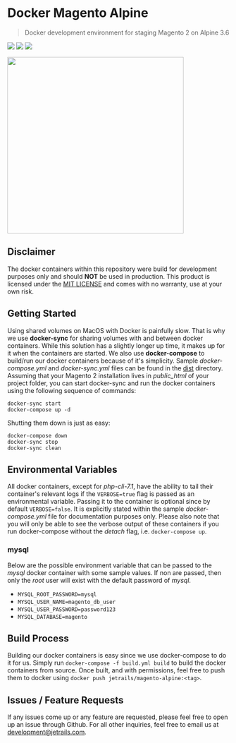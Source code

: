 # Docker Magento Alpine
> Docker development environment for staging Magento 2 on Alpine 3.6

![](https://img.shields.io/badge/Version-1.0.0-lightgray.svg?style=for-the-badge)
![](https://img.shields.io/badge/License-MIT-lightgray.svg?style=for-the-badge)
![](https://img.shields.io/badge/Magento-2-lightgray.svg?style=for-the-badge)

<img src="docs/images/preview.png" width="400px" />

## Disclaimer

The docker containers within this repository were build for development purposes only and should **NOT** be used in production. This product is licensed under the [MIT LICENSE](LICENSE.md) and comes with no warranty, use at your own risk.

## Getting Started

Using shared volumes on MacOS with Docker is painfully slow. That is why we use **docker-sync** for sharing volumes with and between docker containers. While this solution has a slightly longer up time, it makes up for it when the containers are started. We also use **docker-compose** to build/run our docker containers because of it's simplicity. Sample _docker-compose.yml_ and _docker-sync.yml_ files can be found in the [dist](dist) directory. Assuming that your Magento 2 installation lives in _public_html_ of your project folder, you can start docker-sync and run the docker containers using the following sequence of commands:

```shell
docker-sync start
docker-compose up -d
```

Shutting them down is just as easy:

```shell
docker-compose down
docker-sync stop
docker-sync clean
```

## Environmental Variables

All docker containers, except for _php-cli-7.1_, have the ability to tail their container's relevant logs if the `VERBOSE=true` flag is passed as an environmental variable. Passing it to the container is optional since by default `VERBOSE=false`. It is explicitly stated within the sample _docker-compose.yml_ file for documentation purposes only.  Please also note that you will only be able to see the verbose output of these containers if you run docker-compose without the _detach_ flag, i.e. `docker-compose up`.

### mysql
Below are the possible environment variable that can be passed to the _mysql_ docker container with some sample values. If non are passed, then only the _root_ user will exist with the default password of _mysql_.
- `MYSQL_ROOT_PASSWORD=mysql`
- `MYSQL_USER_NAME=magento_db_user`
- `MYSQL_USER_PASSWORD=password123`
- `MYSQL_DATABASE=magento`

## Build Process

Building our docker containers is easy since we use docker-compose to do it for us. Simply run `docker-compose -f build.yml build` to build the docker containers from source. Once built, and with permissions, feel free to push them to docker using `docker push jetrails/magento-alpine:<tag>`.

## Issues / Feature Requests

If any issues come up or any feature are requested, please feel free to open up an issue through Github. For all other inquiries, feel free to email us at development@jetrails.com.
